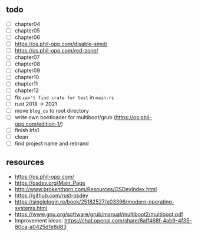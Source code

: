 ## todo

-   [ ] chapter04
-   [ ] chapter05
-   [ ] chapter06
-   [ ] https://os.phil-opp.com/disable-simd/
-   [ ] https://os.phil-opp.com/red-zone/
-   [ ] chapter07
-   [ ] chapter08
-   [ ] chapter09
-   [ ] chapter10
-   [ ] chapter11
-   [ ] chapter12
-   [ ] fix `can't find crate for test` in `main.rs`
-   [ ] rust 2018 → 2021
-   [ ] move `blog_os` to root directory
-   [ ] write own bootloader for multiboot/grub (https://os.phil-opp.com/edition-1/)
-   [ ] finish kfs1
-   [ ] clean
-   [ ] find project name and rebrand

## resources

-   https://os.phil-opp.com/
-   https://osdev.org/Main_Page
-   http://www.brokenthorn.com/Resources/OSDevIndex.html
-   https://github.com/rust-osdev
-   https://singlelogin.re/book/25182527/e03396/modern-operating-systems.html
-   https://www.gnu.org/software/grub/manual/multiboot2/multiboot.pdf
-   Improvement ideas: https://chat.openai.com/share/8aff468f-4ab9-4f35-80ca-a0425d1e8d83
